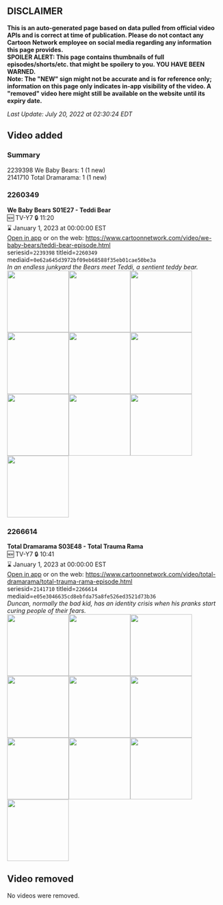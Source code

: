 ## DISCLAIMER
**This is an auto-generated page based on data pulled from official video APIs and is correct at time of publication. Please do not contact any Cartoon Network employee on social media regarding any information this page provides.**  
**SPOILER ALERT: This page contains thumbnails of full episodes/shorts/etc. that might be spoilery to you. YOU HAVE BEEN WARNED.**  
**Note: The "NEW" sign might not be accurate and is for reference only; information on this page only indicates in-app visibility of the video. A "removed" video here might still be available on the website until its expiry date.**  

_Last Update: July 20, 2022 at 02:30:24 EDT_
## Video added
### Summary
2239398 We Baby Bears: 1 (1 new)  
2141710 Total Dramarama: 1 (1 new)  
### 2260349
**We Baby Bears S01E27 - Teddi Bear**  
🆕 TV-Y7 🔒 11:20  
⌛ January 1, 2023 at 00:00:00 EST  
[Open in app](https://cnvideo.sercomkc.org/redirector.html?type=cnapp&seriesid=2239398&titleid=2260349&mediaid=0e62a645d3972bf09eb68588f35eb01cae50be3a) or on the web: https://www.cartoonnetwork.com/video/we-baby-bears/teddi-bear-episode.html  
seriesid=`2239398` titleid=`2260349` mediaid=`0e62a645d3972bf09eb68588f35eb01cae50be3a`  
_In an endless junkyard the Bears meet Teddi, a sentient teddy bear._  
<a href="https://s3.amazonaws.com/cartoonorchestrator/2260349_001_1280x720.jpg"><img src="https://s3.amazonaws.com/cartoonorchestrator/2260349_001_640x360.jpg" height="144px" /></a><a href="https://s3.amazonaws.com/cartoonorchestrator/2260349_002_1280x720.jpg"><img src="https://s3.amazonaws.com/cartoonorchestrator/2260349_002_640x360.jpg" height="144px" /></a><a href="https://s3.amazonaws.com/cartoonorchestrator/2260349_003_1280x720.jpg"><img src="https://s3.amazonaws.com/cartoonorchestrator/2260349_003_640x360.jpg" height="144px" /></a><a href="https://s3.amazonaws.com/cartoonorchestrator/2260349_004_1280x720.jpg"><img src="https://s3.amazonaws.com/cartoonorchestrator/2260349_004_640x360.jpg" height="144px" /></a><a href="https://s3.amazonaws.com/cartoonorchestrator/2260349_005_1280x720.jpg"><img src="https://s3.amazonaws.com/cartoonorchestrator/2260349_005_640x360.jpg" height="144px" /></a><a href="https://s3.amazonaws.com/cartoonorchestrator/2260349_006_1280x720.jpg"><img src="https://s3.amazonaws.com/cartoonorchestrator/2260349_006_640x360.jpg" height="144px" /></a><a href="https://s3.amazonaws.com/cartoonorchestrator/2260349_007_1280x720.jpg"><img src="https://s3.amazonaws.com/cartoonorchestrator/2260349_007_640x360.jpg" height="144px" /></a><a href="https://s3.amazonaws.com/cartoonorchestrator/2260349_008_1280x720.jpg"><img src="https://s3.amazonaws.com/cartoonorchestrator/2260349_008_640x360.jpg" height="144px" /></a><a href="https://s3.amazonaws.com/cartoonorchestrator/2260349_009_1280x720.jpg"><img src="https://s3.amazonaws.com/cartoonorchestrator/2260349_009_640x360.jpg" height="144px" /></a><a href="https://s3.amazonaws.com/cartoonorchestrator/2260349_010_1280x720.jpg"><img src="https://s3.amazonaws.com/cartoonorchestrator/2260349_010_640x360.jpg" height="144px" /></a>
### 2266614
**Total Dramarama S03E48 - Total Trauma Rama**  
🆕 TV-Y7 🔒 10:41  
⌛ January 1, 2023 at 00:00:00 EST  
[Open in app](https://cnvideo.sercomkc.org/redirector.html?type=cnapp&seriesid=2141710&titleid=2266614&mediaid=e05e3046635cd8ebfda75a8fe526ed3521d73b36) or on the web: https://www.cartoonnetwork.com/video/total-dramarama/total-trauma-rama-episode.html  
seriesid=`2141710` titleid=`2266614` mediaid=`e05e3046635cd8ebfda75a8fe526ed3521d73b36`  
_Duncan, normally the bad kid, has an identity crisis when his pranks start curing people of their fears._  
<a href="https://s3.amazonaws.com/cartoonorchestrator/2266614_001_1280x720.jpg"><img src="https://s3.amazonaws.com/cartoonorchestrator/2266614_001_640x360.jpg" height="144px" /></a><a href="https://s3.amazonaws.com/cartoonorchestrator/2266614_002_1280x720.jpg"><img src="https://s3.amazonaws.com/cartoonorchestrator/2266614_002_640x360.jpg" height="144px" /></a><a href="https://s3.amazonaws.com/cartoonorchestrator/2266614_003_1280x720.jpg"><img src="https://s3.amazonaws.com/cartoonorchestrator/2266614_003_640x360.jpg" height="144px" /></a><a href="https://s3.amazonaws.com/cartoonorchestrator/2266614_004_1280x720.jpg"><img src="https://s3.amazonaws.com/cartoonorchestrator/2266614_004_640x360.jpg" height="144px" /></a><a href="https://s3.amazonaws.com/cartoonorchestrator/2266614_005_1280x720.jpg"><img src="https://s3.amazonaws.com/cartoonorchestrator/2266614_005_640x360.jpg" height="144px" /></a><a href="https://s3.amazonaws.com/cartoonorchestrator/2266614_006_1280x720.jpg"><img src="https://s3.amazonaws.com/cartoonorchestrator/2266614_006_640x360.jpg" height="144px" /></a><a href="https://s3.amazonaws.com/cartoonorchestrator/2266614_007_1280x720.jpg"><img src="https://s3.amazonaws.com/cartoonorchestrator/2266614_007_640x360.jpg" height="144px" /></a><a href="https://s3.amazonaws.com/cartoonorchestrator/2266614_008_1280x720.jpg"><img src="https://s3.amazonaws.com/cartoonorchestrator/2266614_008_640x360.jpg" height="144px" /></a><a href="https://s3.amazonaws.com/cartoonorchestrator/2266614_009_1280x720.jpg"><img src="https://s3.amazonaws.com/cartoonorchestrator/2266614_009_640x360.jpg" height="144px" /></a><a href="https://s3.amazonaws.com/cartoonorchestrator/2266614_010_1280x720.jpg"><img src="https://s3.amazonaws.com/cartoonorchestrator/2266614_010_640x360.jpg" height="144px" /></a>
## Video removed
No videos were removed.  
